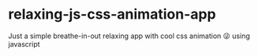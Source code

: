 # relaxing-js-css-animation-app
Just a simple breathe-in-out relaxing app with cool css animation :stuck_out_tongue_winking_eye: using javascript

